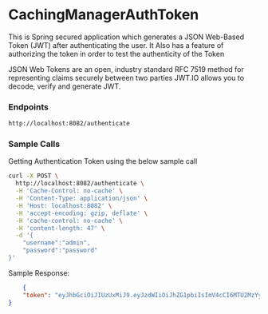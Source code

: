# CachingManagerAuthToken

This is Spring secured application which generates a JSON Web-Based Token (JWT) after authenticating the user.
It Also has a feature of authorizing the token in order to test the authenticity of the Token

JSON Web Tokens are an open, industry standard RFC 7519 method for representing claims securely between two parties
JWT.IO allows you to decode, verify and generate JWT.

### Endpoints

```bash
http://localhost:8082/authenticate
```

### Sample Calls

Getting Authentication Token using the below sample call

```bash
curl -X POST \
  http://localhost:8082/authenticate \
  -H 'Cache-Control: no-cache' \
  -H 'Content-Type: application/json' \
  -H 'Host: localhost:8082' \
  -H 'accept-encoding: gzip, deflate' \
  -H 'cache-control: no-cache' \
  -H 'content-length: 47' \
  -d '{
	"username":"admin",
	"password":"password"
}'
```

Sample Response:
```json
	{
    "token": "eyJhbGciOiJIUzUxMiJ9.eyJzdWIiOiJhZG1pbiIsImV4cCI6MTU2MzYyNDI0MywiaWF0IjoxNTYzNjA2MjQzfQ.jcLc6gNxyV5OdV2QuX5FKSkN4IOyWkcRb1YS4gyGI8tOk-oTkzyyT8UPWVoBl2YgfrTjIIzQYyJ5XQn03kCZBQ"
}
```